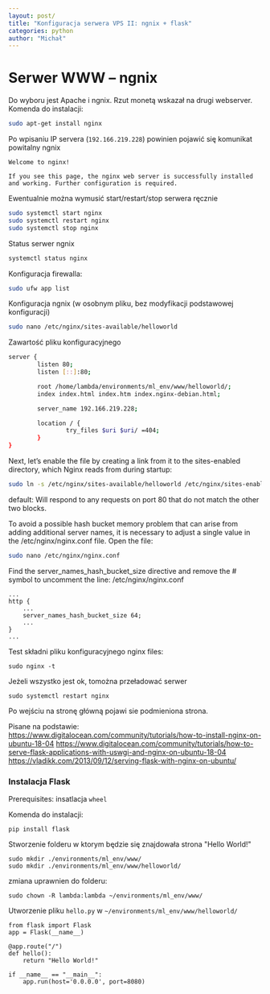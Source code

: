 ```yaml
---
layout: post/
title: "Konfiguracja serwera VPS II: ngnix + flask"
categories: python
author: "Michał"
---
```


# Serwer WWW – ngnix

Do wyboru jest Apache i ngnix. Rzut monetą wskazał na drugi webserver. Komenda do instalacji:


```bash
sudo apt-get install nginx
```

Po wpisaniu IP servera (`192.166.219.228`) powinien pojawić się komunikat powitalny ngnix


```
Welcome to nginx!

If you see this page, the nginx web server is successfully installed and working. Further configuration is required.
```

Ewentualnie można wymusić start/restart/stop serwera ręcznie

```bash
sudo systemctl start nginx
sudo systemctl restart nginx
sudo systemctl stop nginx

```

Status serwer ngnix

```bash
systemctl status nginx
```

Konfiguracja firewalla:

```bash
sudo ufw app list
```

Konfiguracja ngnix (w osobnym pliku, bez modyfikacji podstawowej konfiguracji)

```bash
sudo nano /etc/nginx/sites-available/helloworld
```


Zawartość pliku konfiguracyjnego

```bash
server {
        listen 80;
        listen [::]:80;

        root /home/lambda/environments/ml_env/www/helloworld/;
        index index.html index.htm index.nginx-debian.html;

        server_name 192.166.219.228;

        location / {
                try_files $uri $uri/ =404;
        }
}
```


Next, let’s enable the file by creating a link from it to the sites-enabled directory, which Nginx reads from during startup:


```bash
sudo ln -s /etc/nginx/sites-available/helloworld /etc/nginx/sites-enabled/
```

default: Will respond to any requests on port 80 that do not match the other two blocks.

To avoid a possible hash bucket memory problem that can arise from adding additional server names, it is necessary to adjust a single value in the /etc/nginx/nginx.conf file. Open the file:

```bash
sudo nano /etc/nginx/nginx.conf
```

Find the server_names_hash_bucket_size directive and remove the # symbol to uncomment the line:
/etc/nginx/nginx.conf

```
...
http {
    ...
    server_names_hash_bucket_size 64;
    ...
}
...
```
Test składni pliku konfiguracyjnego nginx files:

```
sudo nginx -t
```

Jeżeli wszystko jest ok, tomożna przeładować serwer
```
sudo systemctl restart nginx
```

Po wejściu na stronę główną pojawi sie podmieniona strona.

Pisane na podstawie: 
https://www.digitalocean.com/community/tutorials/how-to-install-nginx-on-ubuntu-18-04
https://www.digitalocean.com/community/tutorials/how-to-serve-flask-applications-with-uswgi-and-nginx-on-ubuntu-18-04
https://vladikk.com/2013/09/12/serving-flask-with-nginx-on-ubuntu/


### Instalacja Flask

Prerequisites: insatlacja `wheel`

Komenda do instalacji:

```
pip install flask
```

Stworzenie folderu w ktorym będzie się znajdowała strona "Hello World!" 


```
sudo mkdir ./environments/ml_env/www/
sudo mkdir ./environments/ml_env/www/helloworld/
```

zmiana uprawnien do folderu:
```
sudo chown -R lambda:lambda ~/environments/ml_env/www/
```

Utworzenie pliku `hello.py` w `~/environments/ml_env/www/helloworld/`

```
from flask import Flask
app = Flask(__name__)

@app.route("/")
def hello():
    return "Hello World!"

if __name__ == "__main__":
    app.run(host='0.0.0.0', port=8080)
```
